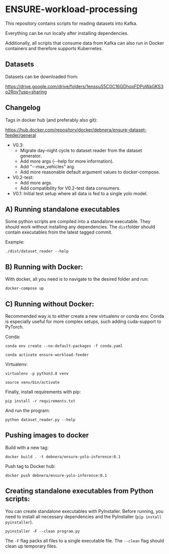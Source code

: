 # ENSURE-workload-processing

This repository contains scripts for reading datasets into Kafka.

Everything can be run locally after installing dependencies.

Additionally, all scripts that consume data from Kafka can also run
in Docker containers and therefore supports Kubernetes.

## Datasets

Datasets can be downloaded from:

https://drive.google.com/drive/folders/1enssuS5C0C16GDhqxFDPoWaGKS3o2Rov?usp=sharing

## Changelog

Tags in docker hub (and preferably also git):

https://hub.docker.com/repository/docker/debnera/ensure-dataset-feeder/general

- V0.3:
  - Migrate day-night cycle to dataset reader from the dataset generator.
  - Add more args (--help for more information).
  - Add "--max_vehicles" arg.
  - Add more reasonable default argument values to docker-compose.
- V0.2-test: 
  - Add more args.
  - Add compatibility for V0.2-test data consumers.
- V0.1: Initial test setup where all data is fed to a single yolo model.

## A) Running standalone executables

Some python scripts are compiled into a standalone executable. 
They should work without installing any dependencies.
The `dist`folder should contain executables from the latest tagged commit.

Example: 

`./dist/dataset_reader --help`

## B) Running with Docker:

With docker, all you need is to navigate to the desired folder and run:

`docker-compose up`

## C) Running without Docker:

Recommended way is to either create a new virtualenv or conda env.
Conda is especially useful for more complex setups, 
such adding cuda-support to PyTorch.

Conda:

`conda env create --no-default-packages -f conda.yaml`

`conda activate ensure-workload-feeder`

Virtualenv:

`virtualenv -p python3.8 venv`

`source venv/bin/activate`

Finally, install requirements with pip:

`pip install -r requirements.txt`

And run the program:

`python dataset_reader.py --help`


## Pushing images to docker

Build with a new tag:

`docker build . -t debnera/ensure-yolo-inference:0.1`

Push tag to Docker hub:

`docker push debnera/ensure-yolo-inference:0.1`


## Creating standalone executables from Python scripts:

You can create standalone executables with PyInstaller.
Before running, you need to install all necessary dependencies
and the PyInstaller (`pip install pyinstaller`).

`pyinstaller -F --clean program.py`

The `-F` flag packs all files to a single executable file.
The `--clean` flag should clean up temporary files.
